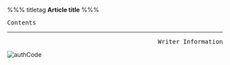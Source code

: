 
%%% titletag
**Article title**
%%%
<pre>Contents</pre>
----
<pre style="text-align:right">Writer Information</pre>
![authCode](.png)